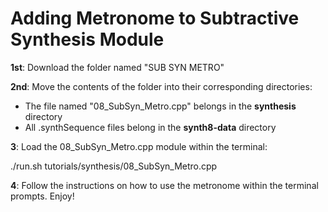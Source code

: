 # Adding Metronome to Subtractive Synthesis Module

**1st**: Download the folder named "SUB SYN METRO"

**2nd**: Move the contents of the folder into their corresponding directories:
- The file named "08_SubSyn_Metro.cpp" belongs in the **synthesis** directory
- All .synthSequence files belong in the **synth8-data** directory 

**3**: Load the 08_SubSyn_Metro.cpp module within the terminal:

./run.sh tutorials/synthesis/08_SubSyn_Metro.cpp

**4**: Follow the instructions on how to use the metronome within the terminal prompts. Enjoy!
